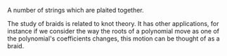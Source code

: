 A number of strings which are plaited together.

The study of braids is related to knot theory. It has other
applications, for instance if we consider the way the roots of a
polynomial move as one of the polynomial's coefficients changes, this
motion can be thought of as a braid.
